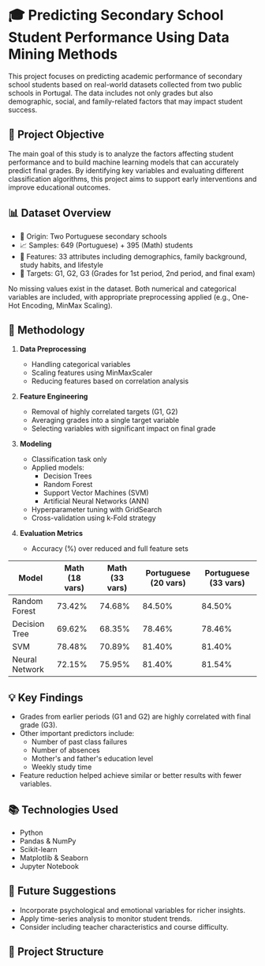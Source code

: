 # 🎓 Predicting Secondary School Student Performance Using Data Mining Methods

This project focuses on predicting academic performance of secondary school students based on real-world datasets collected from two public schools in Portugal. The data includes not only grades but also demographic, social, and family-related factors that may impact student success.

## 📌 Project Objective

The main goal of this study is to analyze the factors affecting student performance and to build machine learning models that can accurately predict final grades. By identifying key variables and evaluating different classification algorithms, this project aims to support early interventions and improve educational outcomes.

## 📊 Dataset Overview

- 📍 Origin: Two Portuguese secondary schools
- 📈 Samples: 649 (Portuguese) + 395 (Math) students
- 🧠 Features: 33 attributes including demographics, family background, study habits, and lifestyle
- 🎯 Targets: G1, G2, G3 (Grades for 1st period, 2nd period, and final exam)

No missing values exist in the dataset. Both numerical and categorical variables are included, with appropriate preprocessing applied (e.g., One-Hot Encoding, MinMax Scaling).

## 🧪 Methodology

1. **Data Preprocessing**
   - Handling categorical variables
   - Scaling features using MinMaxScaler
   - Reducing features based on correlation analysis

2. **Feature Engineering**
   - Removal of highly correlated targets (G1, G2)
   - Averaging grades into a single target variable
   - Selecting variables with significant impact on final grade

3. **Modeling**
   - Classification task only
   - Applied models:
     - Decision Trees
     - Random Forest
     - Support Vector Machines (SVM)
     - Artificial Neural Networks (ANN)
   - Hyperparameter tuning with GridSearch
   - Cross-validation using k-Fold strategy

4. **Evaluation Metrics**
   - Accuracy (%) over reduced and full feature sets

| Model          | Math (18 vars) | Math (33 vars) | Portuguese (20 vars) | Portuguese (33 vars) |
|----------------|----------------|----------------|------------------------|------------------------|
| Random Forest  | 73.42%         | 74.68%         | 84.50%                 | 84.50%                 |
| Decision Tree  | 69.62%         | 68.35%         | 78.46%                 | 78.46%                 |
| SVM            | 78.48%         | 70.89%         | 81.40%                 | 81.40%                 |
| Neural Network | 72.15%         | 75.95%         | 81.40%                 | 81.54%                 |

## 💡 Key Findings

- Grades from earlier periods (G1 and G2) are highly correlated with final grade (G3).
- Other important predictors include:
  - Number of past class failures
  - Number of absences
  - Mother's and father's education level
  - Weekly study time
- Feature reduction helped achieve similar or better results with fewer variables.

## 📚 Technologies Used

- Python
- Pandas & NumPy
- Scikit-learn
- Matplotlib & Seaborn
- Jupyter Notebook

## 🧠 Future Suggestions

- Incorporate psychological and emotional variables for richer insights.
- Apply time-series analysis to monitor student trends.
- Consider including teacher characteristics and course difficulty.

## 📂 Project Structure

